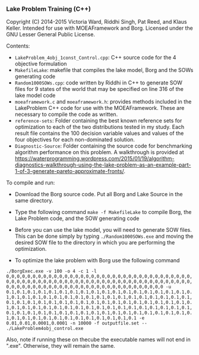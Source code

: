 ### Lake Problem Training (C++)

Copyright (C) 2014-2015 Victoria Ward, Riddhi Singh, Pat Reed, and Klaus Keller. Intended for use with MOEAFramework and Borg. Licensed under the GNU Lesser General Public License.

Contents: 
* `LakeProblem_4obj_1const_Control.cpp`: C++ source code for the 4 objective formulation
* `MakefileLake`: makefile that compiles the lake model, Borg and the SOWs generating code
* `Random1000SOWs.cpp`: code written by Riddhi in C++ to generate SOW files for 9 states of the world
that may be specified on line 316 of the lake model code
* `moeaframework.c` and `moeaframework.h`: provides methods included in the LakeProblem C++ code for use with the MOEAFramework. 
These are necessary to compile the code as written. 
* `reference-sets`: Folder containing the best known reference sets for optimization to each of the two distributions tested in my study.  Each result file contains the 100 decision variable values and values of the four objectives for each non-dominated solution.
* `Diagnostic-Source`: Folder containing the source code for benchmarking algorithm performance on this problem.  A walkthrough is provided at https://waterprogramming.wordpress.com/2015/01/19/algorithm-diagnostics-walkthrough-using-the-lake-problem-as-an-example-part-1-of-3-generate-pareto-approximate-fronts/.

To compile and run:


* Download the Borg source code. Put all Borg and Lake Source in the same directory.

* Type the following command `make -f MakefileLake` to compile Borg, the Lake Problem code, and the SOW generating code 

* Before you can use the lake model, you will need to generate SOW files.  This can be done simply by typing
`./Random1000SOWs.exe` and moving the desired SOW file to the directory in which you are performing the optimization.

* To optimize the lake problem with Borg use the following command

`./BorgExec.exe -v 100 -o 4 -c 1 -l 0,0,0,0,0,0,0,0,0,0,0,0,0,0,0,0,0,0,0,0,0,0,0,0,0,0,0,0,0,0,0,0,0,0,0,0,0,0,0,0,0,0,0,0,0,0,0,0,0,0,0,0,0,0,0,0,0,0,0,0,0,0,0,0,0,0,0,0,0,0,0,0,0,0,0,0,0,0,0,0,0,0,0,0,0,0,0,0,0,0,0,0,0,0,0,0,0,0,0,0 -u 0.1,0.1,0.1,0.1,0.1,0.1,0.1,0.1,0.1,0.1,0.1,0.1,0.1,0.1,0.1,0.1,0.1,0.1,0.1,0.1,0.1,0.1,0.1,0.1,0.1,0.1,0.1,0.1,0.1,0.1,0.1,0.1,0.1,0.1,0.1,0.1,0.1,0.1,0.1,0.1,0.1,0.1,0.1,0.1,0.1,0.1,0.1,0.1,0.1,0.1,0.1,0.1,0.1,0.1,0.1,0.1,0.1,0.1,0.1,0.1,0.1,0.1,0.1,0.1,0.1,0.1,0.1,0.1,0.1,0.1,0.1,0.1,0.1,0.1,0.1,0.1,0.1,0.1,0.1,0.1,0.1,0.1,0.1,0.1,0.1,0.1,0.1,0.1,0.1,0.1,0.1,0.1,0.1,0.1,0.1,0.1,0.1,0.1,0.1,0.1 -e 0.01,0.01,0.0001,0.0001 -n 10000 -f outputfile.set -- ./LakeProblem4obj_control.exe`

Also, note if running these on thecube the executable names will not end in ".exe".  Otherwise, they will remain the same. 


